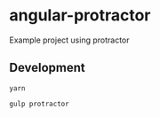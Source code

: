 # angular-protractor
Example project using protractor

## Development

```
yarn

gulp protractor
```
